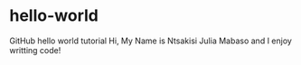 # hello-world
GitHub hello world tutorial
Hi,
My Name is Ntsakisi Julia Mabaso and I enjoy writting code! 
